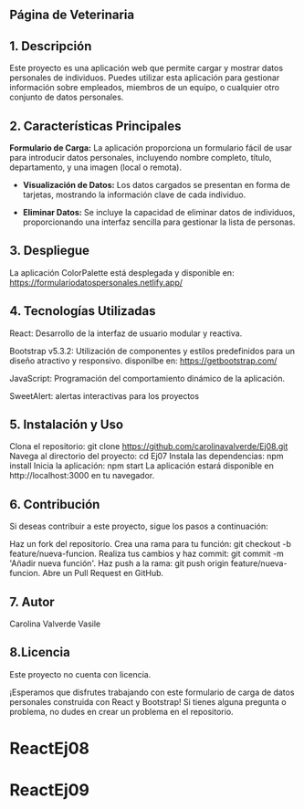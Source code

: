 ## **Página de Veterinaria**

## 1. Descripción
Este proyecto es una aplicación web que permite cargar y mostrar datos personales de individuos. Puedes utilizar esta aplicación para gestionar información sobre empleados, miembros de un equipo, o cualquier otro conjunto de datos personales.

## 2. Características Principales
**Formulario de Carga:** La aplicación proporciona un formulario fácil de usar para introducir datos personales, incluyendo nombre completo, título, departamento, y una imagen (local o remota).

- **Visualización de Datos:** Los datos cargados se presentan en forma de tarjetas, mostrando la información clave de cada individuo.

- **Eliminar Datos:** Se incluye la capacidad de eliminar datos de individuos, proporcionando una interfaz sencilla para gestionar la lista de personas.

## 3. Despliegue

La aplicación ColorPalette está desplegada y disponible en: 
https://formulariodatospersonales.netlify.app/

## 4. Tecnologías Utilizadas
React: Desarrollo de la interfaz de usuario modular y reactiva.

Bootstrap v5.3.2: Utilización de componentes y estilos predefinidos para un diseño atractivo y responsivo. disponilbe en: https://getbootstrap.com/

JavaScript: Programación del comportamiento dinámico de la aplicación.

SweetAlert: alertas interactivas para los proyectos

## 5. Instalación y Uso
Clona el repositorio: git clone https://github.com/carolinavalverde/Ej08.git
Navega al directorio del proyecto: cd Ej07
Instala las dependencias: npm install
Inicia la aplicación: npm start
La aplicación estará disponible en http://localhost:3000 en tu navegador.

## 6. Contribución
Si deseas contribuir a este proyecto, sigue los pasos a continuación:

Haz un fork del repositorio.
Crea una rama para tu función: git checkout -b feature/nueva-funcion.
Realiza tus cambios y haz commit: git commit -m 'Añadir nueva función'.
Haz push a la rama: git push origin feature/nueva-funcion.
Abre un Pull Request en GitHub.

## 7. Autor
Carolina Valverde Vasile

## 8.Licencia
Este proyecto no cuenta con licencia.

¡Esperamos que disfrutes trabajando con este formulario de carga de datos personales construida con React y Bootstrap! Si tienes alguna pregunta o problema, no dudes en crear un problema en el repositorio.
# ReactEj08
# ReactEj09
